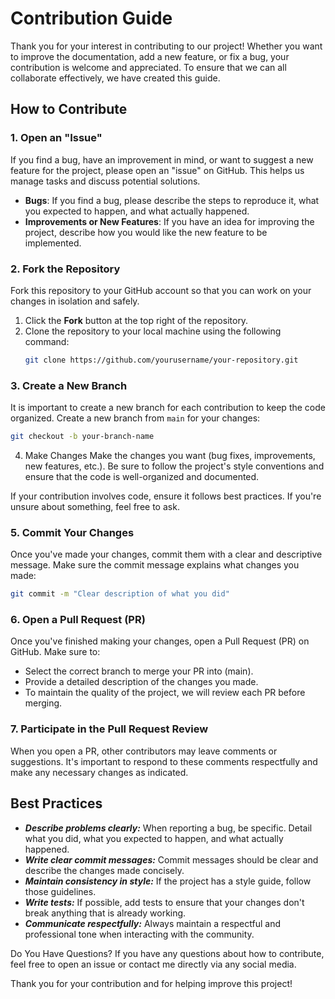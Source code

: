 # Contribution Guide

Thank you for your interest in contributing to our project! Whether you want to improve the documentation, add a new feature, or fix a bug, your contribution is welcome and appreciated. To ensure that we can all collaborate effectively, we have created this guide.

## How to Contribute

### 1. Open an "Issue"
If you find a bug, have an improvement in mind, or want to suggest a new feature for the project, please open an "issue" on GitHub. This helps us manage tasks and discuss potential solutions.

- **Bugs**: If you find a bug, please describe the steps to reproduce it, what you expected to happen, and what actually happened.
- **Improvements or New Features**: If you have an idea for improving the project, describe how you would like the new feature to be implemented.

### 2. Fork the Repository
Fork this repository to your GitHub account so that you can work on your changes in isolation and safely.

1. Click the **Fork** button at the top right of the repository.
2. Clone the repository to your local machine using the following command:
    ```bash
    git clone https://github.com/yourusername/your-repository.git
    ```

### 3. Create a New Branch
It is important to create a new branch for each contribution to keep the code organized. Create a new branch from `main` for your changes:
```bash
git checkout -b your-branch-name
```
4. Make Changes
Make the changes you want (bug fixes, improvements, new features, etc.). Be sure to follow the project's style conventions and ensure that the code is well-organized and documented.

If your contribution involves code, ensure it follows best practices. If you're unsure about something, feel free to ask.

### 5. Commit Your Changes
Once you've made your changes, commit them with a clear and descriptive message. Make sure the commit message explains what changes you made:

```bash
git commit -m "Clear description of what you did"
```
### 6. Open a Pull Request (PR)
Once you've finished making your changes, open a Pull Request (PR) on GitHub. Make sure to:

+ Select the correct branch to merge your PR into (main).
+ Provide a detailed description of the changes you made.
+ To maintain the quality of the project, we will review each PR before merging.

### 7. Participate in the Pull Request Review
When you open a PR, other contributors may leave comments or suggestions. It's important to respond to these comments respectfully and make any necessary changes as indicated.

## Best Practices
+ ***Describe problems clearly:*** When reporting a bug, be specific. Detail what you did, what you expected to happen, and what actually happened.
+ ***Write clear commit messages:*** Commit messages should be clear and describe the changes made concisely.
+ ***Maintain consistency in style:*** If the project has a style guide, follow those guidelines.
+ ***Write tests:*** If possible, add tests to ensure that your changes don't break anything that is already working.
+ ***Communicate respectfully:*** Always maintain a respectful and professional tone when interacting with the community.

Do You Have Questions?
If you have any questions about how to contribute, feel free to open an issue or contact me directly via any social media.

Thank you for your contribution and for helping improve this project!